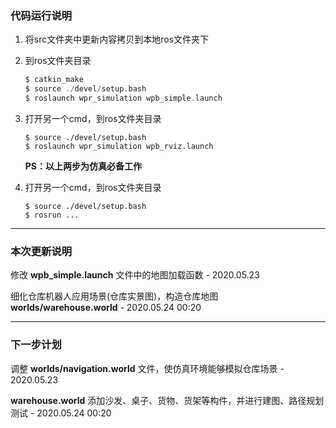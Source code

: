 ### 代码运行说明

1. 将src文件夹中更新内容拷贝到本地ros文件夹下

2. 到ros文件夹目录

   ```c
   $ catkin_make
   $ source ./devel/setup.bash
   $ roslaunch wpr_simulation wpb_simple.launch
   ```

3. 打开另一个cmd，到ros文件夹目录

   ```
   $ source ./devel/setup.bash
   $ roslaunch wpr_simulation wpb_rviz.launch
   ```

   **PS：以上两步为仿真必备工作**

4. 打开另一个cmd，到ros文件夹目录

   ```
   $ source ./devel/setup.bash
   $ rosrun ...
   ```

------

### 本次更新说明

修改 **wpb_simple.launch** 文件中的地图加载函数	- 2020.05.23

细化仓库机器人应用场景(仓库实景图)，构造仓库地图 **worlds/warehouse.world**   - 2020.05.24 00:20

------

### 下一步计划

调整 **worlds/navigation.world** 文件，使仿真环境能够模拟仓库场景	- 2020.05.23

**warehouse.world** 添加沙发、桌子、货物、货架等构件，并进行建图、路径规划测试   - 2020.05.24 00:20
